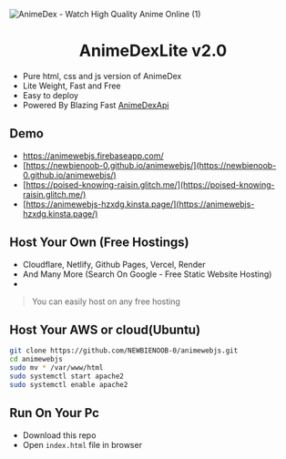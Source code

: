 ![AnimeDex - Watch High Quality Anime Online (1)](https://github.com/TechShreyash/AnimeDexLite/assets/82265247/799642dd-5e6d-440b-88e7-df4361d6df70)

<h1 align="center"><b>AnimeDexLite v2.0</b></h1>

-   Pure html, css and js version of AnimeDex
-   Lite Weight, Fast and Free
-   Easy to deploy
-   Powered By Blazing Fast [AnimeDexApi](https://api.anime-dex.workers.dev)

## Demo
- https://animewebjs.firebaseapp.com/
- [https://newbienoob-0.github.io/animewebjs/](https://newbienoob-0.github.io/animewebjs/)
- [https://poised-knowing-raisin.glitch.me/](https://poised-knowing-raisin.glitch.me/)
- [https://animewebjs-hzxdg.kinsta.page/](https://animewebjs-hzxdg.kinsta.page/)


## Host Your Own (Free Hostings)

-   Cloudflare, Netlify, Github Pages, Vercel, Render
-   And Many More (Search On Google - Free Static Website Hosting)
-   
> You can easily host on any free hosting
## Host Your AWS or cloud(Ubuntu)
```bash
git clone https://github.com/NEWBIENOOB-0/animewebjs.git
cd animewebjs
sudo mv * /var/www/html
sudo systemctl start apache2
sudo systemctl enable apache2
```



## Run On Your Pc

-   Download this repo
-   Open `index.html` file in browser
